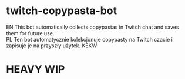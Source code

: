 # twitch-copypasta-bot
EN This bot automatically collects copypastas in Twitch chat and saves them for future use.  
PL Ten bot automatycznie kolekcjonuje copypasty na Twitch czacie i zapisuje je na przyszły użytek. KEKW  
# **HEAVY WIP**
